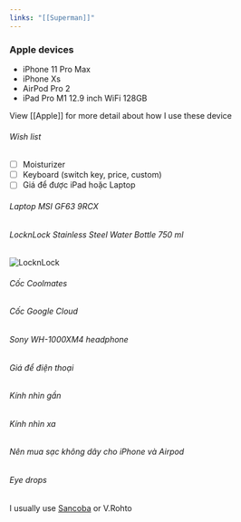 ```yaml
---
links: "[[Superman]]"
---
```

### Apple devices

- iPhone 11 Pro Max
- iPhone Xs
- AirPod Pro 2
- iPad Pro M1 12.9 inch WiFi 128GB

View [[Apple]] for more detail about how I use these device
###### Wish list

- [ ] Moisturizer
- [ ] Keyboard (switch key, price, custom)
- [ ] Giá để được iPad hoặc Laptop

###### Laptop MSI GF63 9RCX

###### LocknLock Stainless Steel Water Bottle 750 ml

![LocknLock](https://assets.central.co.th/locknlock-stainlesssteelwaterbottle550mllhc3249nvyblue-CDS14315787-1?$JPEG$&wid=550)

###### Cốc Coolmates
###### Cốc Google Cloud
###### Sony WH-1000XM4 headphone
###### Giá để điện thoại
###### Kính nhìn gần
###### Kính nhìn xa
###### Nên mua sạc không dây cho iPhone và Airpod
###### Eye drops
I usually use [Sancoba](https://www.pharmacity.vn/dung-dich-nho-mat-cai-thien-chuc-nang-dieu-tiet-sancoba-eye-drops-5ml.html) or V.Rohto